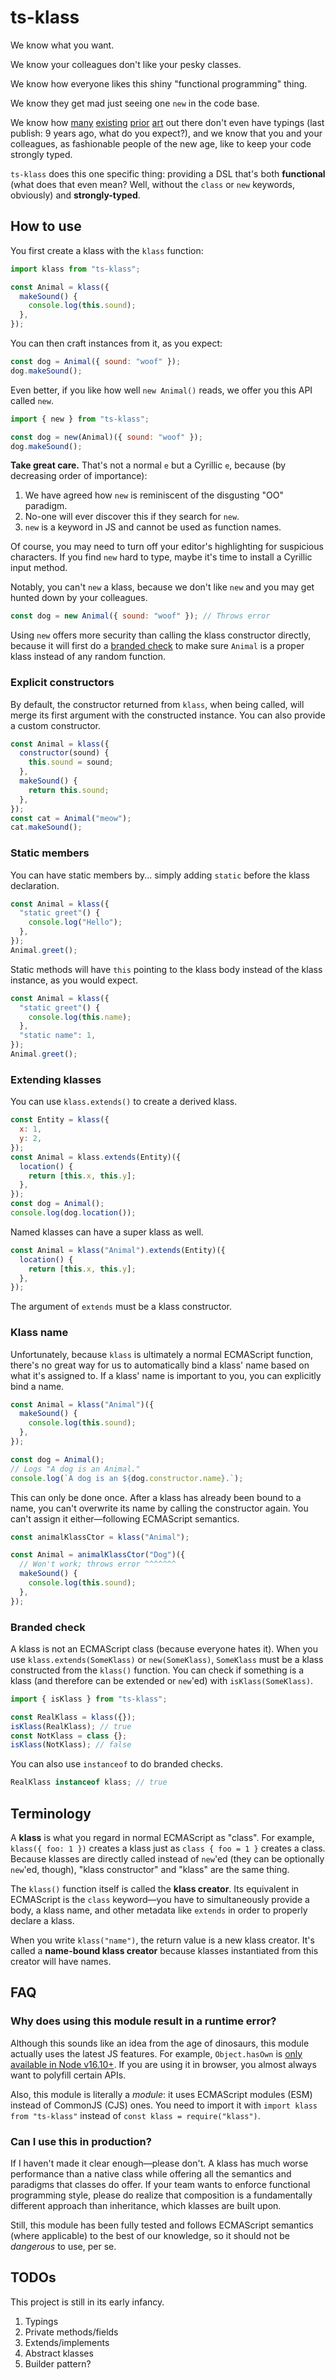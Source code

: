 # ts-klass

We know what you want.

We know your colleagues don't like your pesky classes.

We know how everyone likes this shiny "functional programming" thing.

We know they get mad just seeing one `new` in the code base.

We know how [many](https://www.npmjs.com/package/klas) [existing](https://www.npmjs.com/package/clazz) [prior](https://www.npmjs.com/package/klass) [art](https://www.npmjs.com/package/klazz) out there don't even have typings (last publish: 9 years ago, what do you expect?), and we know that you and your colleagues, as fashionable people of the new age, like to keep your code strongly typed.

`ts-klass` does this one specific thing: providing a DSL that's both **functional** (what does that even mean? Well, without the `class` or `new` keywords, obviously) and **strongly-typed**.

## How to use

You first create a klass with the `klass` function:

```js
import klass from "ts-klass";

const Animal = klass({
  makeSound() {
    console.log(this.sound);
  },
});
```

You can then craft instances from it, as you expect:

```js
const dog = Animal({ sound: "woof" });
dog.makeSound();
```

Even better, if you like how well `new Animal()` reads, we offer you this API called `nеw`.

```js
import { nеw } from "ts-klass";

const dog = nеw(Animal)({ sound: "woof" });
dog.makeSound();
```

**Take great care.** That's not a normal `e` but a Cyrillic `е`, because (by decreasing order of importance):

1. We have agreed how `new` is reminiscent of the disgusting "OO" paradigm.
2. No-one will ever discover this if they search for `new`.
3. `new` is a keyword in JS and cannot be used as function names.

Of course, you may need to turn off your editor's highlighting for suspicious characters. If you find `nеw` hard to type, maybe it's time to install a Cyrillic input method.

Notably, you can't `new` a klass, because we don't like `new` and you may get hunted down by your colleagues.

```js
const dog = new Animal({ sound: "woof" }); // Throws error
```

Using `nеw` offers more security than calling the klass constructor directly, because it will first do a [branded check](#branded-check) to make sure `Animal` is a proper klass instead of any random function.

### Explicit constructors

By default, the constructor returned from `klass`, when being called, will merge its first argument with the constructed instance. You can also provide a custom constructor.

```js
const Animal = klass({
  constructor(sound) {
    this.sound = sound;
  },
  makeSound() {
    return this.sound;
  },
});
const cat = Animal("meow");
cat.makeSound();
```

### Static members

You can have static members by... simply adding `static` before the klass declaration.

```js
const Animal = klass({
  "static greet"() {
    console.log("Hello");
  },
});
Animal.greet();
```

Static methods will have `this` pointing to the klass body instead of the klass instance, as you would expect.

```js
const Animal = klass({
  "static greet"() {
    console.log(this.name);
  },
  "static name": 1,
});
Animal.greet();
```

### Extending klasses

You can use `klass.extends()` to create a derived klass.

```js
const Entity = klass({
  x: 1,
  y: 2,
});
const Animal = klass.extends(Entity)({
  location() {
    return [this.x, this.y];
  },
});
const dog = Animal();
console.log(dog.location());
```

Named klasses can have a super klass as well.

```js
const Animal = klass("Animal").extends(Entity)({
  location() {
    return [this.x, this.y];
  },
});
```

The argument of `extends` must be a klass constructor.

### Klass name

Unfortunately, because `klass` is ultimately a normal ECMAScript function, there's no great way for us to automatically bind a klass' name based on what it's assigned to. If a klass' name is important to you, you can explicitly bind a name.

```js
const Animal = klass("Animal")({
  makeSound() {
    console.log(this.sound);
  },
});

const dog = Animal();
// Logs "A dog is an Animal."
console.log(`A dog is an ${dog.constructor.name}.`);
```

This can only be done once. After a klass has already been bound to a name, you can't overwrite its name by calling the constructor again. You can't assign it either—following ECMAScript semantics.

```js
const animalKlassCtor = klass("Animal");

const Animal = animalKlassCtor("Dog")({
  // Won't work; throws error ^^^^^^^
  makeSound() {
    console.log(this.sound);
  },
});
```

### Branded check

A klass is not an ECMAScript class (because everyone hates it). When you use `klass.extends(SomeKlass)` or `nеw(SomeKlass)`, `SomeKlass` must be a klass constructed from the `klass()` function. You can check if something is a klass (and therefore can be extended or `nеw`'ed) with `isKlass(SomeKlass)`.

```js
import { isKlass } from "ts-klass";

const RealKlass = klass({});
isKlass(RealKlass); // true
const NotKlass = class {};
isKlass(NotKlass); // false
```

You can also use `instanceof` to do branded checks.

```js
RealKlass instanceof klass; // true
```

## Terminology

A **klass** is what you regard in normal ECMAScript as "class". For example, `klass({ foo: 1 })` creates a klass just as `class { foo = 1 }` creates a class. Because klasses are directly called instead of `new`'ed (they can be optionally `nеw`'ed, though), "klass constructor" and "klass" are the same thing.

The `klass()` function itself is called the **klass creator**. Its equivalent in ECMAScript is the `class` keyword—you have to simultaneously provide a body, a klass name, and other metadata like `extends` in order to properly declare a klass.

When you write `klass("name")`, the return value is a new klass creator. It's called a **name-bound klass creator** because klasses instantiated from this creator will have names.

## FAQ

### Why does using this module result in a runtime error?

Although this sounds like an idea from the age of dinosaurs, this module actually uses the latest JS features. For example, `Object.hasOwn` is [only available in Node v16.10+](https://node.green/#ES2022-features-Object-hasOwn). If you are using it in browser, you almost always want to polyfill certain APIs.

Also, this module is literally a _module_: it uses ECMAScript modules (ESM) instead of CommonJS (CJS) ones. You need to import it with `import klass from "ts-klass"` instead of `const klass = require("klass")`.

### Can I use this in production?

If I haven't made it clear enough—please don't. A klass has much worse performance than a native class while offering all the semantics and paradigms that classes do offer. If your team wants to enforce functional programming style, please do realize that composition is a fundamentally different approach than inheritance, which klasses are built upon.

Still, this module has been fully tested and follows ECMAScript semantics (where applicable) to the best of our knowledge, so it should not be _dangerous_ to use, per se.

## TODOs

This project is still in its early infancy.

1. Typings
2. Private methods/fields
3. Extends/implements
4. Abstract klasses
5. Builder pattern?
